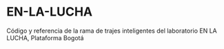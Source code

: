 # EN-LA-LUCHA
Código y referencia de la rama de trajes inteligentes del laboratorio EN LA LUCHA, Plataforma Bogotá
